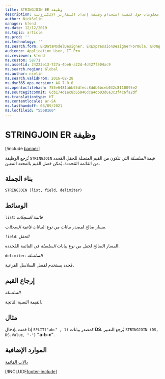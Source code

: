 ```yaml
---
title: STRINGJOIN ER وظيفة
description: يوفر هذا الموضوع معلومات حول كيفية استخدام وظيفة إعداد التقارير الإلكترونية STRINGJOIN (ER).
author: NickSelin
manager: kfend
ms.date: 12/12/2019
ms.topic: article
ms.prod: ''
ms.technology: ''
ms.search.form: ERDataModelDesigner, ERExpressionDesignerFormula, ERMappedFormatDesigner, ERModelMappingDesigner
audience: Application User, IT Pro
ms.reviewer: kfend
ms.custom: 58771
ms.assetid: 24223e13-727a-4be6-a22d-4d427f504ac9
ms.search.region: Global
ms.author: nselin
ms.search.validFrom: 2016-02-28
ms.dyn365.ops.version: AX 7.0.0
ms.openlocfilehash: 755e6481abb65dfecc8ddb6bceb032c8110095e2
ms.sourcegitcommit: 6cb174d1ec8b55946dca4db03d6a3c3f4c6fa2df
ms.translationtype: HT
ms.contentlocale: ar-SA
ms.lasthandoff: 03/09/2021
ms.locfileid: "5568160"
---
```

# <a name="stringjoin-er-function"></a>STRINGJOIN ER وظيفة

[!include [banner](../includes/banner.md)]

تُرجع الوظيفة `STRINGJOIN` قيمة *السلسلة* التي تتكون من القيم المتصلة للحقل المُحدد من القائمة المُحددة. يُمكن فصل القيم بالمحدد المعين.

## <a name="syntax"></a>بناء الجملة

```vb
STRINGJOIN (list, field, delimiter)
```

## <a name="arguments"></a>الوسائط

`list`: *قائمة السجلات*

مسار صالح لمصدر بيانات من نوع البيانات *قائمة السجلات*.

`field`: *الحقل*

المسار الصالح لحقل من نوع بيانات *السلسلة* في القائمة المُحددة.

`delimiter`: *السلسلة*

مُحدد يستخدم لفصل السلاسل الفرعية.

## <a name="return-values"></a>إرجاع القيم

*السلسلة*

القيمة النصية الناتجة.

## <a name="example"></a>مثال

إذا قمت بإدخال `SPLIT("abc" , 1)` كمصدر بيانات **DS**، يُرجع التعبير `STRINGJOIN (DS, DS.Value, "-")` **"a-b-c"**.

## <a name="additional-resources"></a>الموارد الإضافية

[دالات القائمة](er-functions-category-list.md)


[!INCLUDE[footer-include](../../../includes/footer-banner.md)]
